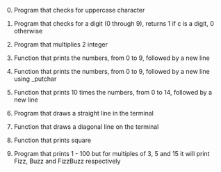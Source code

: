 0.	Program that checks for uppercase character

1.	Program that checks for a digit (0 through 9), returns 1 if c is a digit, 0 otherwise

2.	Program that multiplies 2 integer

3.	Function that prints the numbers, from 0 to 9, followed by a new line

4.	Function that prints the numbers, from 0 to 9, followed by a new line using _putchar

5.	Function that prints 10 times the numbers, from 0 to 14, followed by a new line

6.	Program that draws a straight line in the terminal

7.	Function that draws a diagonal line on the terminal

8.	Function that prints square

9.	Program that prints 1 - 100 but for multiples of 3, 5 and 15 it will print Fizz, Buzz and FizzBuzz respectively
